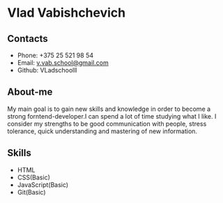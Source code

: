 # Vlad Vabishchevich

## Contacts
* Phone: +375 25 521 98 54
* Email: v.vab.school@gmail.com
* Github: VLadschoolll

## About-me
My main goal is to gain new skills and knowledge in order to become a strong forntend-developer.I can spend a lot of time studying what I like. I consider my strengths to be good communication with people, stress tolerance, quick understanding and mastering of new information.

## Skills
* HTML
* CSS(Basic)
* JavaScript(Basic)
* Git(Basic)
